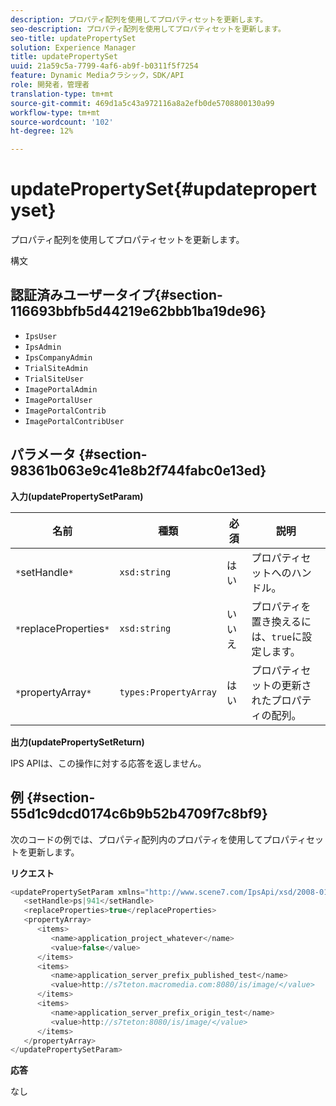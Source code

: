 ```yaml
---
description: プロパティ配列を使用してプロパティセットを更新します。
seo-description: プロパティ配列を使用してプロパティセットを更新します。
seo-title: updatePropertySet
solution: Experience Manager
title: updatePropertySet
uuid: 21a59c5a-7799-4af6-ab9f-b0311f5f7254
feature: Dynamic Mediaクラシック，SDK/API
role: 開発者，管理者
translation-type: tm+mt
source-git-commit: 469d1a5c43a972116a8a2efb0de5708800130a99
workflow-type: tm+mt
source-wordcount: '102'
ht-degree: 12%

---
```



# updatePropertySet{#updatepropertyset}

プロパティ配列を使用してプロパティセットを更新します。

構文

## 認証済みユーザータイプ{#section-116693bbfb5d44219e62bbb1ba19de96}

* `IpsUser`
* `IpsAdmin`
* `IpsCompanyAdmin`
* `TrialSiteAdmin`
* `TrialSiteUser`
* `ImagePortalAdmin`
* `ImagePortalUser`
* `ImagePortalContrib`
* `ImagePortalContribUser`

## パラメータ {#section-98361b063e9c41e8b2f744fabc0e13ed}

**入力(updatePropertySetParam)**

| 名前 | 種類 | 必須 | 説明 |
|---|---|---|---|
| `*`setHandle`*` | `xsd:string` | はい | プロパティセットへのハンドル。 |
| `*`replaceProperties`*` | `xsd:string` | いいえ | プロパティを置き換えるには、`true`に設定します。 |
| `*`propertyArray`*` | `types:PropertyArray` | はい | プロパティセットの更新されたプロパティの配列。 |

**出力(updatePropertySetReturn)**

IPS APIは、この操作に対する応答を返しません。

## 例 {#section-55d1c9dcd0174c6b9b52b4709f7c8bf9}

次のコードの例では、プロパティ配列内のプロパティを使用してプロパティセットを更新します。

**リクエスト**

```java
<updatePropertySetParam xmlns="http://www.scene7.com/IpsApi/xsd/2008-01-15">
   <setHandle>ps|941</setHandle>
   <replaceProperties>true</replaceProperties>
   <propertyArray>
      <items>
         <name>application_project_whatever</name>
         <value>false</value>
      </items>
      <items>
         <name>application_server_prefix_published_test</name>
         <value>http://s7teton.macromedia.com:8080/is/image/</value>
      </items>
      <items>
         <name>application_server_prefix_origin_test</name>
         <value>http://s7teton:8080/is/image/</value>
      </items>
   </propertyArray>
</updatePropertySetParam>
```

**応答**

なし
